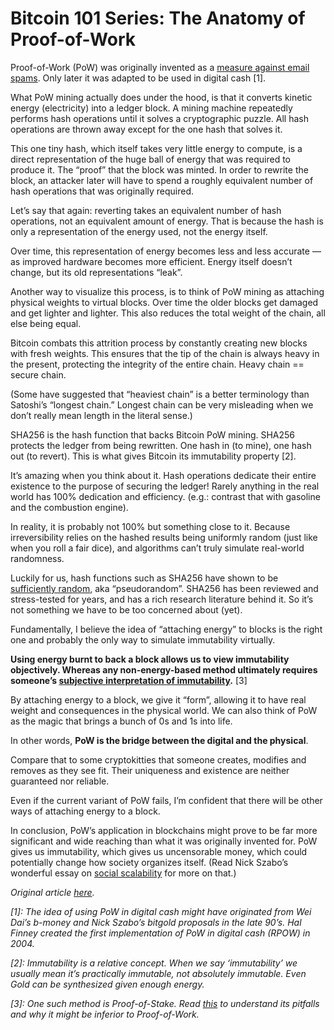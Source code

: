 # Bitcoin 101 Series: The Anatomy of Proof-of-Work

Proof-of-Work (PoW) was originally invented as a [measure against email
spams](https://en.m.wikipedia.org/wiki/Proof-of-work_system). Only later it was
adapted to be used in digital cash [1].

What PoW mining actually does under the hood, is that it converts kinetic energy
(electricity) into a ledger block. A mining machine repeatedly performs hash
operations until it solves a cryptographic puzzle. All hash operations are
thrown away except for the one hash that solves it.

This one tiny hash, which itself takes very little energy to compute, is a
direct representation of the huge ball of energy that was required to produce
it. The “proof” that the block was minted. In order to rewrite the block, an
attacker later will have to spend a roughly equivalent number of hash operations
that was originally required.

Let’s say that again: reverting takes an equivalent number of hash operations,
not an equivalent amount of energy. That is because the hash is only a
representation of the energy used, not the energy itself.

Over time, this representation of energy becomes less and less accurate — as
improved hardware becomes more efficient. Energy itself doesn’t change, but its
old representations “leak”.

Another way to visualize this process, is to think of PoW mining as attaching
physical weights to virtual blocks. Over time the older blocks get damaged and
get lighter and lighter. This also reduces the total weight of the chain, all else
being equal.

Bitcoin combats this attrition process by constantly creating new blocks with
fresh weights. This ensures that the tip of the chain is always heavy in the
present, protecting the integrity of the entire chain. Heavy chain == secure
chain.

(Some have suggested that “heaviest chain” is a better terminology than
Satoshi’s “longest chain.” Longest chain can be very misleading when we don’t
really mean length in the literal sense.)

SHA256 is the hash function that backs Bitcoin PoW mining. SHA256 protects the
ledger from being rewritten. One hash in (to mine), one hash out (to revert).
This is what gives Bitcoin its immutability property [2].

It’s amazing when you think about it. Hash operations dedicate their entire
existence to the purpose of securing the ledger! Rarely anything in the real
world has 100% dedication and efficiency. (e.g.: contrast that with gasoline and the
combustion engine).

In reality, it is probably not 100% but something close to it. Because
irreversibility relies on the hashed results being uniformly random (just like
when you roll a fair dice), and algorithms can’t truly simulate real-world
randomness.

Luckily for us, hash functions such as SHA256 have shown to be [sufficiently
random](https://www.eecs.harvard.edu/~michaelm/postscripts/soda2008b.pdf), aka
“pseudorandom”. SHA256 has been reviewed and stress-tested for years, and has a
rich research literature behind it. So it’s not something we have to be too
concerned about (yet).

Fundamentally, I believe the idea of “attaching energy” to blocks is the right
one and probably the only way to simulate immutability virtually.

**Using energy burnt to back a block allows us to view immutability objectively.
Whereas any non-energy-based method ultimately requires someone’s **[subjective
interpretation of
immutability](https://twitter.com/hugohanoi/status/953346280134029312)**.** [3]

By attaching energy to a block, we give it “form”, allowing it to have real
weight and consequences in the physical world. We can also think of PoW as the
magic that brings a bunch of 0s and 1s into life.

In other words, **PoW is the bridge between the digital and the physical**.

Compare that to some cryptokitties that someone creates, modifies and removes as
they see fit. Their uniqueness and existence are neither guaranteed nor reliable.

Even if the current variant of PoW fails, I’m confident that there will be other
ways of attaching energy to a block.

In conclusion, PoW’s application in blockchains might prove to be far more
significant and wide reaching than what it was originally invented for. PoW gives
us immutability, which gives us uncensorable money, which could potentially
change how society organizes itself. (Read Nick Szabo’s wonderful essay on
[social
scalability](https://unenumerated.blogspot.com/2017/02/money-blockchains-and-social-scalability.html)
for more on that.)

*Original article [here](https://bitcointechtalk.com/the-anatomy-of-proof-of-work-98c85b6f6667).*

*[1]: The idea of using PoW in digital cash might have originated from Wei Dai’s
b-money and Nick Szabo’s bitgold proposals in the late 90’s. Hal Finney created
the first implementation of PoW in digital cash (RPOW) in 2004.*

*[2]: Immutability is a relative concept. When we say ‘immutability’ we usually
mean it’s practically immutable, not absolutely immutable. Even Gold can be
synthesized given enough energy.*

*[3]: One such method is Proof-of-Stake. Read *[this](https://medium.com/@hugonguyen/proof-of-stake-the-wrong-engineering-mindset-15e641ab65a2)*
to understand its pitfalls and why it might be inferior to Proof-of-Work.*
